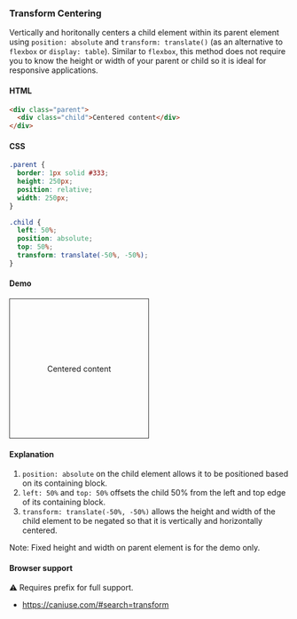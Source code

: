 ### Transform Centering

Vertically and horitonally centers a child element within its parent element using `position: absolute` and `transform: translate()` (as an alternative to `flexbox` or `display: table`). Similar to `flexbox`, this method does not require you to know the height or width of your parent or child so it is ideal for responsive applications.

#### HTML

```html
<div class="parent">
  <div class="child">Centered content</div>
</div>
```

#### CSS

```css
.parent {
  border: 1px solid #333;
  height: 250px;
  position: relative;
  width: 250px;
}

.child {
  left: 50%;
  position: absolute;
  top: 50%;
  transform: translate(-50%, -50%);
}
```

#### Demo

<div class="snippet-demo">
  <div class="snippet-demo__parent">
    <div class="snippet-demo__child">Centered content</div>
  </div>
</div>

<style>
.snippet-demo__parent {
  border: 1px solid #333;
  height: 250px;
  position: relative;
  width: 250px;
}
.snippet-demo__child {
  left: 50%;
  position: absolute;
  top: 50%;
  transform: translate(-50%, -50%);
}
</style>

#### Explanation

1. `position: absolute` on the child element allows it to be positioned based on its containing block.
2. `left: 50%` and `top: 50%` offsets the child 50% from the left and top edge of its containing block.
3. `transform: translate(-50%, -50%)` allows the height and width of the child element to be negated so that it is vertically and horizontally centered.

Note: Fixed height and width on parent element is for the demo only.

#### Browser support

<span class="snippet__support-note">⚠️ Requires prefix for full support.</span>

* https://caniuse.com/#search=transform

<!-- tags: layout -->
